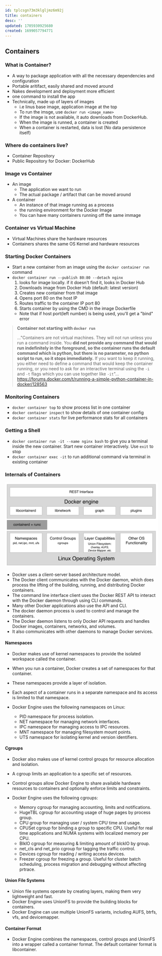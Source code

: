 ```yaml
---
id: tplcsgn73m3klgljmz6m92j
title: containers
desc: ''
updated: 1705930925680
created: 1699057794771
---
```


## Containers

### What is Container?

-   A way to package application with all the necessary dependencies and configuration
-   Portable aritifact, easily shared and moved around
-   Nakes development and deployment more efficient
-   one command to install the app
-   Technically, made up of layers of images
    -   i.e linus base image, application image at the top
    -   To run the imsge, use `docker run <image_name>`
    -   If the image is not available, it auto downloads from DockerHub.
    -   When the image is runned, a container is created
    -   When a container is restarted, data is lost (No data persistence itself)

### Where do containers live?

-   Container Repository
-   Public Repository for Docker: DockerHub

### Image vs Container

-   An image
    -   The application we want to run
    -   The actual package / artifact that can be moved around
-   A container
    -   An instance of that image running as a process
    -   the running environment for the Docker Image
    -   You can have many containers running off the same immage

### Container vs Virtual Machine

-   Virtual Machines share the hardware resources
-   Containers shares the same OS Kernel and hardware resources

### Starting Docker Containers

-   Start a new container from an image using the `docker container run` command
-   `docker container run --publish 80:80 --detach nginx`
    1. looks for image locally. if it doesn't find it, looks in Docker Hub
    2. Downloads image from Docker Hub (default: latest version)
    3. Creates new container from that image
    4. Opens port 80 on the host IP
    5. Routes traffic to the container IP port 80
    6. Starts container by using the CMD in the image Dockerfile
    -   Note that if host port(left number) is being used, you'll get a "bind" error

>**Container not starting with `docker run`**
>
>..."Containers are not virtual machines. They will not run unless you run a command inside. You **did not provide any command that would run indefinitely in the foreground, so the container runs the default command which is python, but there is no parameter, no python script to run, so it stops immediately.** If you want to keep it running, you either need to define a command that would keep the container running, or you need to ask for an interactive terminal using the `-i` and `-t` flags which you can use together like `-it`"...
>https://forums.docker.com/t/running-a-simple-python-container-in-docker/128563

### Monitoring Containers

-   `docker container top` to show process list in one container
-   `docker container inspect` to show details of one container config
-   `docker container stats` for live performance stats for all containers

### Getting a Shell

-   `docker container run -it --name nginx bash` to give you a terminal inside the new container. Start new container interactively. Use `exit` to stop
-   `docker container exec -it` to run additional command via terminal in existing container

### Internals of Containers

![Alt text](docker_container_internals.png)

-   Docker uses a client-server based architecture model.
-   The Docker client communicates with the Docker daemon, which does process the lifting of the building, running, and distributing Docker containers.
-   The command line interface client uses the Docker REST API to interact with the Docker daemon through using CLI commands.
-   Many other Docker applications also use the API and CLI.
-   The docker daemon process is used to control and manage the containers.
-   The Docker daemon listens to only Docker API requests and handles Docker images, containers, networks, and volumes.
-   It also communicates with other daemons to manage Docker services.

#### Namespaces

-   Docker makes use of kernel namespaces to provide the isolated workspace called the container.
-   When you run a container, Docker creates a set of namespaces for that container.
-   These namespaces provide a layer of isolation.
-   Each aspect of a container runs in a separate namespace and its access is limited to that namespace.

-   Docker Engine uses the following namespaces on Linux:
    -   PID namespace for process isolation.
    -   NET namespace for managing network interfaces.
    -   IPC namespace for managing access to IPC resources.
    -   MNT namespace for managing filesystem mount points.
    -   UTS namespace for isolating kernel and version identifiers.

#### Cgroups

-   Docker also makes use of kernel control groups for resource allocation and isolation.
-   A cgroup limits an application to a specific set of resources.
-   Control groups allow Docker Engine to share available hardware resources to containers and optionally enforce limits and constraints.

-   Docker Engine uses the following cgroups:
    -   Memory cgroup for managing accounting, limits and notifications.
    -   HugeTBL cgroup for accounting usage of huge pages by process group.
    -   CPU group for managing user / system CPU time and usage.
    -   CPUSet cgroup for binding a group to specific CPU. Useful for real time applications and NUMA systems with localized memory per CPU.
    -   BlkIO cgroup for measuring & limiting amount of blckIO by group.
    -   net_cls and net_prio cgroup for tagging the traffic control.
    -   Devices cgroup for reading / writing access devices.
    -   Freezer cgroup for freezing a group. Useful for cluster batch scheduling, process migration and debugging without affecting prtrace.

#### Union File Systems

-   Union file systems operate by creating layers, making them very lightweight and fast.
-   Docker Engine uses UnionFS to provide the building blocks for containers.
-   Docker Engine can use multiple UnionFS variants, including AUFS, btrfs, vfs, and devicemapper.

#### Container Format

-   Docker Engine combines the namespaces, control groups and UnionFS into a wrapper called a container format. The default container format is libcontainer.
